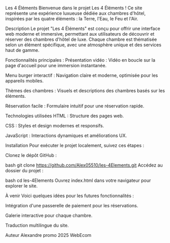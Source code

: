 Les 4 Éléments
Bienvenue dans le projet Les 4 Éléments ! Ce site représente une expérience luxueuse dédiée aux chambres d'hôtel, inspirées par les quatre éléments : la Terre, l'Eau, le Feu et l'Air.

Description
Le projet "Les 4 Éléments" est conçu pour offrir une interface web moderne et immersive, permettant aux utilisateurs de découvrir et réserver des chambres d'hôtel de luxe. Chaque chambre est thématisée selon un élément spécifique, avec une atmosphère unique et des services haut de gamme.

Fonctionnalités principales :
Présentation vidéo : Vidéo en boucle sur la page d'accueil pour une immersion instantanée.

Menu burger interactif : Navigation claire et moderne, optimisée pour les appareils mobiles.

Thèmes des chambres : Visuels et descriptions des chambres basés sur les éléments.

Réservation facile : Formulaire intuitif pour une réservation rapide.

Technologies utilisées
HTML : Structure des pages web.

CSS : Styles et design modernes et responsifs.

JavaScript : Interactions dynamiques et améliorations UX.

Installation
Pour exécuter le projet localement, suivez ces étapes :

Clonez le dépôt GitHub :

bash
git clone https://github.com/Alex05510/les-4Elements.git
Accédez au dossier du projet :

bash
cd les-4Elements
Ouvrez index.html dans votre navigateur pour explorer le site.

À venir
Voici quelques idées pour les futures fonctionnalités :

Intégration d'une passerelle de paiement pour les réservations.

Galerie interactive pour chaque chambre.

Traduction multilingue du site.

Auteur
Alexandre promo 2025 WebEcom
